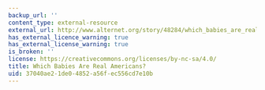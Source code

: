 ```yaml
---
backup_url: ''
content_type: external-resource
external_url: http://www.alternet.org/story/48284/which_babies_are_real_americans
has_external_licence_warning: true
has_external_license_warning: true
is_broken: ''
license: https://creativecommons.org/licenses/by-nc-sa/4.0/
title: Which Babies Are Real Americans?
uid: 37040ae2-1de0-4852-a56f-ec556cd7e10b
---
```

